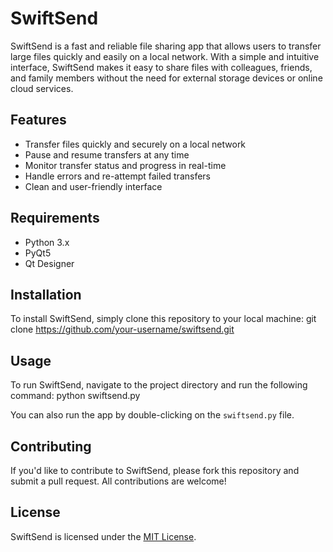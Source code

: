 # SwiftSend

SwiftSend is a fast and reliable file sharing app that allows users to transfer large files quickly and easily on a local network. With a simple and intuitive interface, SwiftSend makes it easy to share files with colleagues, friends, and family members without the need for external storage devices or online cloud services.

## Features

* Transfer files quickly and securely on a local network
* Pause and resume transfers at any time
* Monitor transfer status and progress in real-time
* Handle errors and re-attempt failed transfers
* Clean and user-friendly interface

## Requirements

* Python 3.x
* PyQt5
* Qt Designer

## Installation

To install SwiftSend, simply clone this repository to your local machine:
    git clone https://github.com/your-username/swiftsend.git
## Usage
To run SwiftSend, navigate to the project directory and run the following command:
    python swiftsend.py

You can also run the app by double-clicking on the `swiftsend.py` file.

## Contributing

If you'd like to contribute to SwiftSend, please fork this repository and submit a pull request. All contributions are welcome!

## License

SwiftSend is licensed under the [MIT License](https://opensource.org/licenses/MIT).

